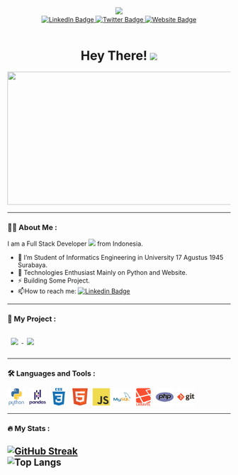 <div id="header" align="center">
  <img src="https://media.giphy.com/media/M9gbBd9nbDrOTu1Mqx/giphy.gif" width="100"/>
</div>

<div id="badges" align="center">
  <a href="https://www.linkedin.com/in/arief-rahman-hakim-940176193/">
    <img src="https://img.shields.io/badge/LinkedIn-blue?style=for-the-badge&logo=linkedin&logoColor=white" alt="LinkedIn Badge"/>
  </a>
  <a href="https://twitter.com/NCreast">
    <img src="https://img.shields.io/badge/Twitter-blue?style=for-the-badge&logo=twitter&logoColor=white" alt="Twitter Badge"/>
  </a>
  <a href="https://hakimarif565.github.io/arief.github.io/">
    <img src="https://img.shields.io/badge/My Portfolio-blue?style=for-the-badge&logo=web&logoColor=white" alt="Website Badge"/>
  </a>
</div>
<div id="badges2" align="center">
  <img src="https://komarev.com/ghpvc/?username=hakimarif565&style=flat-square&color=blue" alt=""/>
  <h1>
    Hey There!
    <img src="https://media.giphy.com/media/hvRJCLFzcasrR4ia7z/giphy.gif" width="30px"/>
  </h1>
</div>

<div align="center">
  <img src="https://media.giphy.com/media/dWesBcTLavkZuG35MI/giphy.gif" width="600" height="300"/>
</div>

---

### :woman_technologist: About Me :
I am a Full Stack Developer <img src="https://media.giphy.com/media/WUlplcMpOCEmTGBtBW/giphy.gif" width="30"> from Indonesia.
- :telescope: I’m Student of Informatics Engineering in University 17 Agustus 1945 Surabaya.
- :seedling: Technologies Enthusiast Mainly on Python and Website.
- :zap: Building Some Project.
- :mailbox:How to reach me: [![Linkedin Badge](https://img.shields.io/badge/LinkedIn-blue?style=flat&logo=Linkedin&logoColor=white)](https://www.linkedin.com/in/arief-rahman-hakim-940176193/)

---

### :briefcase: My Project :
<div>
  <a href="https://github.com/hakimarif565/website_desa">
  <img align="center" style="margin:1rem 0.5rem" src="https://github-readme-stats.vercel.app/api/pin/?username=hakimarif565&repo=website_desa&title_color=ffffff&text_color=c9cacc&icon_color=4AB197&bg_color=1A2B34" />
  </a>
  <a href="https://github.com/hakimarif565/Sistem-Pengenalan-Isyarat-Tangan">
  <img align="center" style="margin:1rem 0.5rem" src="https://github-readme-stats.vercel.app/api/pin/?username=hakimarif565&repo=Sistem-Pengenalan-Isyarat-Tangan&title_color=ffffff&text_color=c9cacc&icon_color=4AB197&bg_color=1A2B34" />
  </a>
</div>

---

### :hammer_and_wrench: Languages and Tools :
<div>
  <img src="https://github.com/devicons/devicon/blob/master/icons/python/python-original-wordmark.svg"  title="CSS3" alt="CSS" width="40" height="40"/>&nbsp;
  <img src="https://github.com/devicons/devicon/blob/master/icons/pandas/pandas-original-wordmark.svg"  title="CSS3" alt="CSS" width="40" height="40"/>&nbsp;
  <img src="https://github.com/devicons/devicon/blob/master/icons/css3/css3-plain-wordmark.svg"  title="CSS3" alt="CSS" width="40" height="40"/>&nbsp;
  <img src="https://github.com/devicons/devicon/blob/master/icons/html5/html5-original.svg" title="HTML5" alt="HTML" width="40" height="40"/>&nbsp;
  <img src="https://github.com/devicons/devicon/blob/master/icons/javascript/javascript-original.svg" title="JavaScript" alt="JavaScript" width="40" height="40"/>&nbsp;
  <img src="https://github.com/devicons/devicon/blob/master/icons/mysql/mysql-original-wordmark.svg" title="MySQL"  alt="MySQL" width="40" height="40"/>&nbsp;
  <img src="https://github.com/devicons/devicon/blob/master/icons/laravel/laravel-plain-wordmark.svg" title="Laravel"  alt="Laravel" width="40" height="40"/>&nbsp;
  <img src="https://github.com/devicons/devicon/blob/master/icons/php/php-original.svg" title="PHP"  alt="PHP" width="40" height="40"/>&nbsp;
  <img src="https://github.com/devicons/devicon/blob/master/icons/git/git-original-wordmark.svg" title="Git" **alt="Git" width="40" height="40"/>
</div>

---

### :fire: My Stats :
[![GitHub Streak](http://github-readme-streak-stats.herokuapp.com?user=hakimarif565&theme=dark&background=000000)](https://git.io/streak-stats)
<br>
![Top Langs](https://github-readme-stats.vercel.app/api/top-langs/?username=hakimarif565&theme=vision-friendly-dark)
---
<!-- [![Top Langs](https://github-readme-stats.vercel.app/api/top-langs/?username=hakimarif565&layout=compact&theme=vision-friendly-dark)](https://github.com/hakimarif565/github-readme-stats) -->



